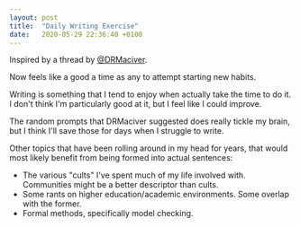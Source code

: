 ```yaml
---
layout: post
title:  "Daily Writing Exercise"
date:   2020-05-29 22:36:40 +0100
---
```


Inspired by a thread by [@DRMaciver](https://twitter.com/DRMacIver/status/1265999120042467329).

Now feels like a good a time as any to attempt starting new habits.

Writing is something that I tend to enjoy when actually take the time to do it.
I don't think I'm particularly good at it, but I feel like I could improve.

The random prompts that DRMaciver suggested does really tickle my brain,
but I think I'll save those for days when I struggle to write.

Other topics that have been rolling around in my head for years, that would most likely benefit from being formed into actual sentences:

* The various "cults" I've spent much of my life involved with. Communities might be a better descriptor than cults.
* Some rants on higher education/academic environments. Some overlap with the former.
* Formal methods, specifically model checking.
